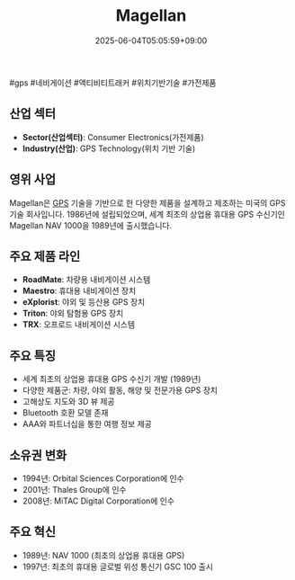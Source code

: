 ﻿---
title: "Magellan"
date: 2025-06-04T05:05:59+09:00
lastmod: 2025-06-04T05:05:59+09:00
type: docs
sidebar:
  open: true
weight: 543
---
<div style="display:none">
  <meta property="article:published_time" content="2025-06-03T20:05:59Z" />
  <meta property="article:modified_time" content="2025-06-03T20:05:59Z" />
</div>
#gps #네비게이션 #액티비티트래커 #위치기반기술 #가전제품

## 산업 섹터

- **Sector(산업섹터)**: Consumer Electronics(가전제품)
- **Industry(산업)**: GPS Technology(위치 기반 기술)

## 영위 사업

Magellan은 [GPS](/company-analysis/gps/) 기술을 기반으로 한 다양한 제품을 설계하고 제조하는 미국의 GPS 기술 회사입니다. 1986년에 설립되었으며, 세계 최초의 상업용 휴대용 GPS 수신기인 Magellan NAV 1000을 1989년에 출시했습니다.

## 주요 제품 라인

- **RoadMate**: 차량용 내비게이션 시스템
- **Maestro**: 휴대용 내비게이션 장치
- **eXplorist**: 야외 및 등산용 GPS 장치
- **Triton**: 야외 탐험용 GPS 장치
- **TRX**: 오프로드 내비게이션 시스템

## 주요 특징

- 세계 최초의 상업용 휴대용 GPS 수신기 개발 (1989년)
- 다양한 제품군: 차량, 야외 활동, 해양 및 전문가용 GPS 장치
- 고해상도 지도와 3D 뷰 제공
- Bluetooth 호환 모델 존재
- AAA와 파트너십을 통한 여행 정보 제공

## 소유권 변화

- 1994년: Orbital Sciences Corporation에 인수
- 2001년: Thales Group에 인수
- 2008년: MiTAC Digital Corporation에 인수

## 주요 혁신

- 1989년: NAV 1000 (최초의 상업용 휴대용 GPS)
- 1997년: 최초의 휴대용 글로벌 위성 통신기 GSC 100 출시
